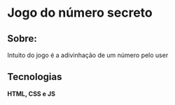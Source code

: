 <h1>Jogo do número secreto</h1>

<h2>Sobre:</h2>

<p>Intuito do jogo é a adivinhação de um número pelo user</p>

## Tecnologias

**HTML, CSS e JS**